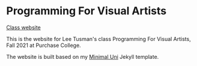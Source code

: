 # Programming For Visual Artists

[Class website](http://leetusman.com/p4va_fall2020)

This is the website for Lee Tusman's class Programming For Visual Artists, Fall 2021 at Purchase College.

The website is built based on my [Minimal Uni](https://leetusman.com/minimal-uni/) Jekyll template. 
